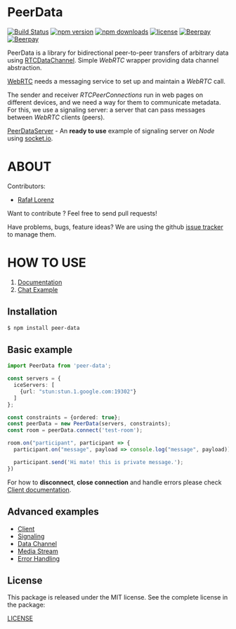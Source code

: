 # PeerData
[![Build Status](https://travis-ci.org/vardius/peer-data.svg?branch=master)](https://travis-ci.org/vardius/peer-data)
[![npm version](https://img.shields.io/npm/v/peer-data.svg)](https://www.npmjs.com/package/peer-data)
[![npm downloads](https://img.shields.io/npm/dm/peer-data.svg)](https://www.npmjs.com/package/peer-data)
[![license](https://img.shields.io/github/license/vardius/peer-data.svg)](LICENSE)
[![Beerpay](https://beerpay.io/vardius/peer-data/badge.svg?style=beer-square)](https://beerpay.io/vardius/peer-data)  [![Beerpay](https://beerpay.io/vardius/peer-data/make-wish.svg?style=flat-square)](https://beerpay.io/vardius/peer-data?focus=wish)
<!--[![codecov](https://codecov.io/gh/vardius/peer-data/branch/master/graph/badge.svg)](https://codecov.io/gh/vardius/peer-data)-->

PeerData is a library for bidirectional peer-to-peer transfers of arbitrary data using [RTCDataChannel](https://developer.mozilla.org/pl/docs/Web/API/RTCDataChannel). Simple *WebRTC* wrapper providing data channel abstraction.

[WebRTC](https://webrtc.org/) needs a messaging service to set up and maintain a *WebRTC* call.

The sender and receiver *RTCPeerConnections* run in web pages on different devices, and we need a way for them to communicate metadata.
For this, we use a signaling server: a server that can pass messages between *WebRTC* clients (peers).

[PeerDataServer](https://github.com/Vardius/peer-data-server) - An **ready to use** example of signaling server on *Node* using [socket.io](http://socket.io/).

ABOUT
==================================================
Contributors:

* [Rafał Lorenz](http://rafallorenz.com)

Want to contribute ? Feel free to send pull requests!

Have problems, bugs, feature ideas?
We are using the github [issue tracker](https://github.com/vardius/peer-data/issues) to manage them.

HOW TO USE
==================================================

1. [Documentation](https://github.com/vardius/peer-data/wiki)
2. [Chat Example](https://github.com/vardius/webrtc-chat)

## Installation
```bash
$ npm install peer-data
```

## Basic example
```typescript
import PeerData from 'peer-data';

const servers = {
  iceServers: [
    {url: "stun:stun.1.google.com:19302"}
  ]
};

const constraints = {ordered: true};
const peerData = new PeerData(servers, constraints);
const room = peerData.connect('test-room');

room.on("participant", participant => {
  participant.on("message", payload => console.log("message", payload));

  participant.send('Hi mate! this is private message.');
})
```

For how to **disconnect**, **close connection** and handle errors please check [Client documentation](https://github.com/vardius/peer-data/wiki/Client).

## Advanced examples
- [Client](https://github.com/vardius/peer-data/wiki/Client)
- [Signaling](https://github.com/vardius/peer-data/wiki/Signaling)
- [Data Channel](https://github.com/vardius/peer-data/wiki/Data-Channel)
- [Media Stream](https://github.com/vardius/peer-data/wiki/Media-Stream)
- [Error Handling](https://github.com/vardius/peer-data/wiki/Error-Handling)

License
-------

This package is released under the MIT license. See the complete license in the package:

[LICENSE](LICENSE.md)
